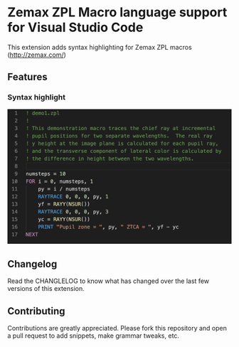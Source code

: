 # Zemax ZPL Macro language support for Visual Studio Code

This extension adds syntax highlighting for Zemax ZPL macros (http://zemax.com/)

## Features
### Syntax highlight
![syntax](images/syntax.png)

## Changelog
Read the CHANGLELOG to know what has changed over the last few versions of this extension.

## Contributing
Contributions are greatly appreciated. Please fork this repository and open a pull request to add snippets, make grammar tweaks, etc.

